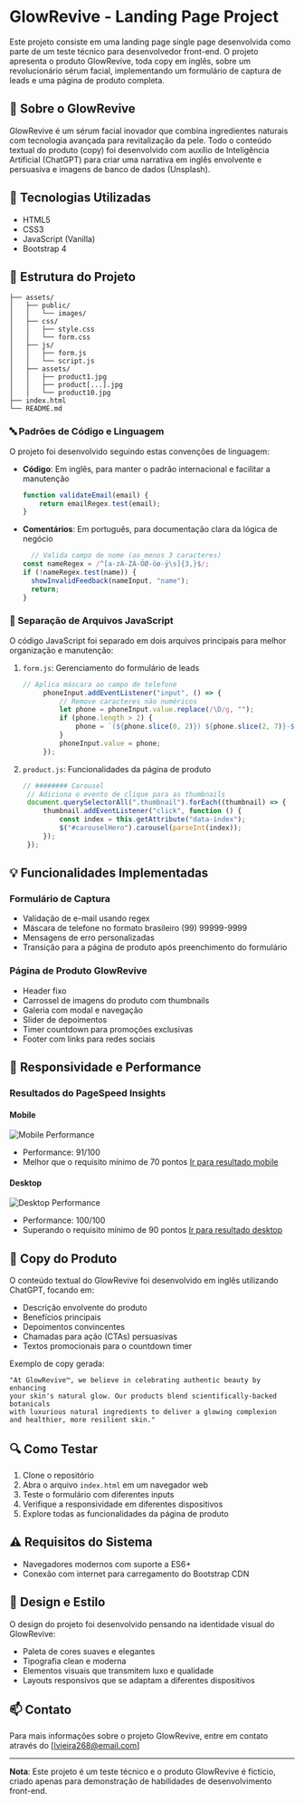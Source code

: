 # GlowRevive - Landing Page Project

Este projeto consiste em uma landing page single page desenvolvida como parte de um teste técnico para desenvolvedor front-end. O projeto apresenta o produto GlowRevive, toda copy em inglês, sobre um revolucionário sérum facial, implementando um formulário de captura de leads e uma página de produto completa.

## 💫 Sobre o GlowRevive

GlowRevive é um sérum facial inovador que combina ingredientes naturais com tecnologia avançada para revitalização da pele. Todo o conteúdo textual do produto (copy) foi desenvolvido com auxílio de Inteligência Artificial (ChatGPT) para criar uma narrativa em inglês envolvente e persuasiva e imagens de banco de dados (Unsplash).

## 🚀 Tecnologias Utilizadas

- HTML5
- CSS3
- JavaScript (Vanilla)
- Bootstrap 4

## 📁 Estrutura do Projeto

```
├── assets/
│   ├── public/
│   │   └── images/
│   ├── css/
│   │   ├── style.css
│   │   └── form.css
│   ├── js/
│   │   ├── form.js
│   │   └── script.js
│   ├── assets/
│   │   ├── product1.jpg
│   │   ├── product[...].jpg
│   │   └── product10.jpg
├── index.html
└── README.md
```

### 🔤 Padrões de Código e Linguagem

O projeto foi desenvolvido seguindo estas convenções de linguagem:

- **Código**: Em inglês, para manter o padrão internacional e facilitar a manutenção
  ```javascript
  function validateEmail(email) {
      return emailRegex.test(email);
  }
  ```

- **Comentários**: Em português, para documentação clara da lógica de negócio
  ```javascript
    // Valida campo de nome (ao menos 3 caracteres)
  const nameRegex = /^[a-zA-ZÀ-ÖØ-öø-ÿ\s]{3,}$/;
  if (!nameRegex.test(name)) {
    showInvalidFeedback(nameInput, "name");
    return;
  }
  ```

### 📝 Separação de Arquivos JavaScript

O código JavaScript foi separado em dois arquivos principais para melhor organização e manutenção:

1. `form.js`: Gerenciamento do formulário de leads
   ```javascript
   // Aplica máscara ao campo de telefone
		phoneInput.addEventListener("input", () => {
			// Remove caracteres não numéricos
			let phone = phoneInput.value.replace(/\D/g, ""); 
			if (phone.length > 2) {
				phone = `(${phone.slice(0, 2)}) ${phone.slice(2, 7)}-${phone.slice(7, 11)}`;
			}
			phoneInput.value = phone;
		});
   ```

2. `product.js`: Funcionalidades da página de produto
   ```javascript
   // ######## Carousel
	// Adiciona o evento de clique para as thumbnails
	document.querySelectorAll(".thumbnail").forEach((thumbnail) => {
		thumbnail.addEventListener("click", function () {
			const index = this.getAttribute("data-index");
			$("#carouselHero").carousel(parseInt(index));
		});
	});
   ```

## 💡 Funcionalidades Implementadas

### Formulário de Captura
- Validação de e-mail usando regex
- Máscara de telefone no formato brasileiro (99) 99999-9999
- Mensagens de erro personalizadas
- Transição para a página de produto após preenchimento do formulário

### Página de Produto GlowRevive
- Header fixo
- Carrossel de imagens do produto com thumbnails
- Galeria com modal e navegação
- Slider de depoimentos
- Timer countdown para promoções exclusivas
- Footer com links para redes sociais

## 📱 Responsividade e Performance

### Resultados do PageSpeed Insights

#### Mobile
![Mobile Performance](public/images/pageSpeedInsightsMobile.png)
- Performance: 91/100
- Melhor que o requisito mínimo de 70 pontos
[Ir para resultado mobile](https://pagespeed.web.dev/analysis/https-blush-daveen-41-tiiny-site/eunmaro0n8?form_factor=mobile)

#### Desktop
![Desktop Performance](public/images/pageSpeedInsightsDesktop.png)
- Performance: 100/100
- Superando o requisito mínimo de 90 pontos
[Ir para resultado desktop](https://pagespeed.web.dev/analysis/https-blush-daveen-41-tiiny-site/eunmaro0n8?form_factor=desktop)

## 🎯 Copy do Produto

O conteúdo textual do GlowRevive foi desenvolvido em inglês utilizando ChatGPT, focando em:
- Descrição envolvente do produto
- Benefícios principais
- Depoimentos convincentes
- Chamadas para ação (CTAs) persuasivas
- Textos promocionais para o countdown timer

Exemplo de copy gerada:
```text
"At GlowRevive™, we believe in celebrating authentic beauty by enhancing 
your skin's natural glow. Our products blend scientifically-backed botanicals
with luxurious natural ingredients to deliver a glowing complexion
and healthier, more resilient skin."
```

## 🔍 Como Testar

1. Clone o repositório
2. Abra o arquivo `index.html` em um navegador web
3. Teste o formulário com diferentes inputs
4. Verifique a responsividade em diferentes dispositivos
5. Explore todas as funcionalidades da página de produto

## ⚠️ Requisitos do Sistema

- Navegadores modernos com suporte a ES6+
- Conexão com internet para carregamento do Bootstrap CDN

## 🎨 Design e Estilo

O design do projeto foi desenvolvido pensando na identidade visual do GlowRevive:
- Paleta de cores suaves e elegantes
- Tipografia clean e moderna
- Elementos visuais que transmitem luxo e qualidade
- Layouts responsivos que se adaptam a diferentes dispositivos

## 📫 Contato

Para mais informações sobre o projeto GlowRevive, entre em contato através do [lvieira268@email.com]

---
**Nota**: Este projeto é um teste técnico e o produto GlowRevive é fictício, criado apenas para demonstração de habilidades de desenvolvimento front-end.